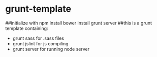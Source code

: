 # grunt-template
##initialize with
npm install
bower install
grunt server
##this is a grunt template containing:
- grunt sass for .sass files
- grunt jslint for js compiling
- grunt server for running node server